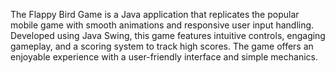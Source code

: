 The Flappy Bird Game is a Java application that replicates the popular mobile game with smooth animations and responsive user input handling. Developed using Java Swing, this game features intuitive controls, engaging gameplay, and a scoring system to track high scores. The game offers an enjoyable experience with a user-friendly interface and simple mechanics.
